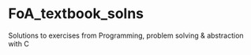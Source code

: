 # FoA_textbook_solns
Solutions to exercises from Programming, problem solving &amp; abstraction with C
